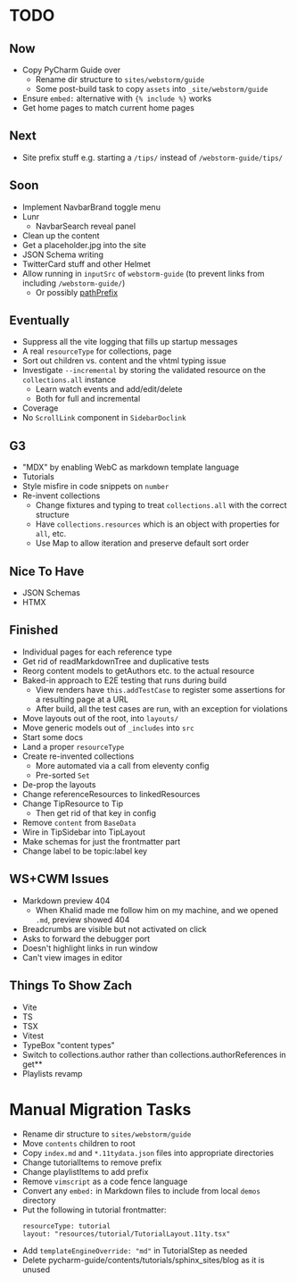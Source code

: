 # TODO

## Now

- Copy PyCharm Guide over
  - Rename dir structure to `sites/webstorm/guide`
  - Some post-build task to copy `assets` into `_site/webstorm/guide`
- Ensure `embed:` alternative with `{% include %}` works
- Get home pages to match current home pages

## Next
  
- Site prefix stuff e.g. starting a `/tips/` instead of `/webstorm-guide/tips/`

## Soon

- Implement NavbarBrand toggle menu
- Lunr
  - NavbarSearch reveal panel
- Clean up the content
- Get a placeholder.jpg into the site
- JSON Schema writing
- TwitterCard stuff and other Helmet
- Allow running in `inputSrc` of `webstorm-guide` (to prevent links from including `/webstorm-guide/`)
  - Or possibly [pathPrefix](https://www.11ty.dev/docs/config/#deploy-to-a-subdirectory-with-a-path-prefix)

## Eventually

- Suppress all the vite logging that fills up startup messages
- A real `resourceType` for collections, page
- Sort out children vs. content and the vhtml typing issue
- Investigate `--incremental` by storing the validated resource on the `collections.all` instance
  - Learn watch events and add/edit/delete
  - Both for full and incremental
- Coverage
- No `ScrollLink` component in `SidebarDoclink`

## G3

- "MDX" by enabling WebC as markdown template language
- Tutorials
- Style misfire in code snippets on `number`
- Re-invent collections
  - Change fixtures and typing to treat `collections.all` with the correct structure
  - Have `collections.resources` which is an object with properties for `all`, etc.
  - Use Map to allow iteration and preserve default sort order

## Nice To Have

- JSON Schemas
- HTMX

## Finished

- Individual pages for each reference type
- Get rid of readMarkdownTree and duplicative tests
- Reorg content models to getAuthors etc. to the actual resource
- Baked-in approach to E2E testing that runs during build
  - View renders have `this.addTestCase` to register some assertions for a resulting page at a URL
  - After build, all the test cases are run, with an exception for violations
- Move layouts out of the root, into `layouts/`
- Move generic models out of `_includes` into `src`
- Start some docs
- Land a proper `resourceType`
- Create re-invented collections
  - More automated via a call from eleventy config
  - Pre-sorted `Set`
- De-prop the layouts
- Change referenceResources to linkedResources
- Change TipResource to Tip
  - Then get rid of that key in config
- Remove `content` from `BaseData`
- Wire in TipSidebar into TipLayout
- Make schemas for just the frontmatter part
- Change label to be topic:label key


## WS+CWM Issues

- Markdown preview 404
  - When Khalid made me follow him on my machine, and we opened `.md`, preview showed 404
- Breadcrumbs are visible but not activated on click
- Asks to forward the debugger port
- Doesn't highlight links in run window
- Can't view images in editor

## Things To Show Zach

- Vite
- TS
- TSX
- Vitest
- TypeBox "content types"
- Switch to collections.author rather than collections.authorReferences in get**
- Playlists revamp


# Manual Migration Tasks

- Rename dir structure to `sites/webstorm/guide`
- Move `contents` children to root
- Copy `index.md` and `*.11tydata.json` files into appropriate directories
- Change tutorialItems to remove prefix
- Change playlistItems to add prefix
- Remove `vimscript` as a code fence language
- Convert any `embed:` in Markdown files to include from local `demos` directory
- Put the following in tutorial frontmatter:
  ```
  resourceType: tutorial
  layout: "resources/tutorial/TutorialLayout.11ty.tsx"
  ```
- Add `templateEngineOverride: "md"` in TutorialStep as needed
- Delete pycharm-guide/contents/tutorials/sphinx_sites/blog as it is unused
